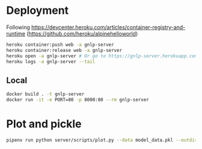 # Deployment

Following https://devcenter.heroku.com/articles/container-registry-and-runtime (https://github.com/heroku/alpinehelloworld)

```bash
heroku container:push web -a gnlp-server
heroku container:release web -a gnlp-server
heroku open -a gnlp-server # Or go to https://gnlp-server.herokuapp.com/
heroku logs -a gnlp-server --tail
```

## Local

```bash
docker build . -t gnlp-server
docker run -it -e PORT=80 -p 8000:80 --rm gnlp-server
```

# Plot and pickle

```bash
pipenv run python server/scripts/plot.py --data model_data.pkl --outdir=web/src/assets/map --fmt png --max-zoom 4
```
